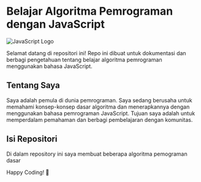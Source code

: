 # Belajar Algoritma Pemrograman dengan JavaScript
![JavaScript Logo](https://cdn.jsdelivr.net/gh/devicons/devicon/icons/javascript/javascript-original.svg)

Selamat datang di repositori ini! Repo ini dibuat untuk dokumentasi dan berbagi pengetahuan tentang belajar algoritma pemrograman menggunakan bahasa JavaScript.

## Tentang Saya

Saya adalah pemula di dunia pemrograman. Saya sedang berusaha untuk memahami konsep-konsep dasar algoritma dan menerapkannya dengan menggunakan bahasa pemrograman JavaScript. Tujuan saya adalah untuk memperdalam pemahaman dan berbagi pembelajaran dengan komunitas.

## Isi Repositori

Di dalam repository ini saya membuat beberapa algoritma pemograman dasar

Happy Coding! 🚀
